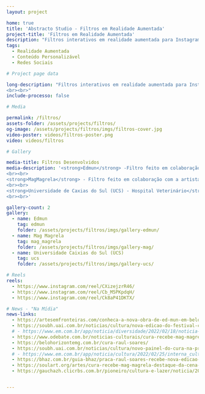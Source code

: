 ```yaml
---
layout: project

home: true
title: 'Abstracto Studio - Filtros em Realidade Aumentada'
project-title: 'Filtros em Realidade Aumentada'
description: "Filtros interativos em realidade aumentada para Instagram e Facebook. Dê vida para um conteúdo estático e o resultado pode ser facilmente compartilhado como story, reels, ou no próprio mural."
tags:
  - Realidade Aumentada
  - Conteúdo Personalizável
  - Redes Sociais

# Project page data

long-description: "Filtros interativos em realidade aumentada para Instagram e Facebook. Dê vida para um conteúdo estático e o resultado pode ser facilmente compartilhado como story, reels, ou no próprio mural.   
<br><br>"
include-processo: false

# Media

permalink: /filtros/
assets-folder: /assets/projects/filtros/
og-image: /assets/projects/filtros/imgs/filtros-cover.jpg
video-poster: videos/filtros-poster.png
video: videos/filtros

# Gallery

media-title: Filtros Desenvolvidos
media-description: '<strong>Edmun</strong> -Filtro feito em colaboração com o artista urbano Edmun para sua empena do Festival CURA: Circuito Urbano de Arte.
<br><br>
<strong>MagMagrela</strong> - Filtro feito em colaboração com a artista urbana MagMagrela para sua empena do Festival CURA: Circuito Urbano de Arte.
<br><br>
<strong>Universidade de Caxias do Sul (UCS) - Hospital Veterinário</strong> - Filtro feito em colaboração com o artista urbano Gomes One para sua empena no Hospital Veterinário da UCS.
<br><br>'

gallery-count: 2
gallery:
  - name: Edmun
    tag: edmun
    folder: /assets/projects/filtros/imgs/gallery-edmun/
  - name: Mag Magrela
    tag: mag_magrela
    folder: /assets/projects/filtros/imgs/gallery-mag/
  - name: Universidade Caixias do Sul (UCS)
    tag: ucs
    folder: /assets/projects/filtros/imgs/gallery-ucs/

# Reels
reels:
  - https://www.instagram.com/reel/CXizejzrR46/
  - https://www.instagram.com/reel/Cb_M5PKpdqH/
  - https://www.instagram.com/reel/Ck8aP41DKTX/

# News - "Na Mídia"
news-links:
  - https://artesemfronteiras.com/conheca-a-nova-obra-de-ed-mun-em-belo-horizonte/
  - https://soubh.uai.com.br/noticias/cultura/nova-edicao-do-festival-cura-comeca-com-pintura-de-empenas-na-praca-raul-soares
  # - https://www.em.com.br/app/noticia/diversidade/2022/02/18/noticia-diversidade,1346007/cura-festival-em-bh-levanta-debates-sobre-o-papel-da-arte-urbana.shtml
  - https://www.odebate.com.br/noticias-culturais/cura-recebe-mag-magrela-destaque-da-cena-mundial-de-arte-urbana.html
  - https://belohorizontemg.com.br/cura-raul-soares/
  - https://soubh.uai.com.br/noticias/cultura/novo-painel-do-cura-na-praca-raul-soares-comeca-a-tomar-forma
  # - https://www.em.com.br/app/noticia/cultura/2022/02/25/interna_cultura,1348350/mag-magrela-conclui-painel-no-edificio-savoy-perto-da-praca-raul-soares.shtml
  - https://bhaz.com.br/guia-bhaz/praca-raul-soares-recebe-nova-edicao-cura-neste-mes
  - https://soulart.org/artes/cura-recebe-mag-magrela-destaque-da-cena-mundial-de-arte-urbana
  - https://gauchazh.clicrbs.com.br/pioneiro/cultura-e-lazer/noticia/2023/08/mural-que-sera-inaugurado-nesta-terca-na-ucs-une-inteligencia-artificial-e-realidade-aumentada-cll19y2f800ao0154pt9ftypu.html


---
```

